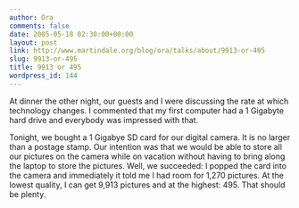 ```yaml
---
author: Ora
comments: false
date: 2005-05-18 02:30:00+00:00
layout: post
link: http://www.martindale.org/blog/ora/talks/about/9913-or-495
slug: 9913-or-495
title: 9913 or 495
wordpress_id: 144
---
```


At dinner the other night, our guests and I were discussing the rate at which technology changes. I commented that my first computer had a 1 Gigabyte hard drive and everybody was impressed with that.   
  
Tonight, we bought a 1 Gigabye SD card for our digital camera. It is no larger than a postage stamp. Our intention was that we would be able to store all our pictures on the camera while on vacation without having to bring along the laptop to store the pictures. Well, we succeeded: I popped the card into the camera and immediately it told me I had room for 1,270 pictures. At the lowest quality, I can get 9,913 pictures and at the highest: 495. That should be plenty.
